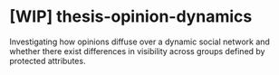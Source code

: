 # [WIP] thesis-opinion-dynamics

Investigating how opinions diffuse over a dynamic social network and whether there exist differences in visibility across groups defined by protected attributes.
